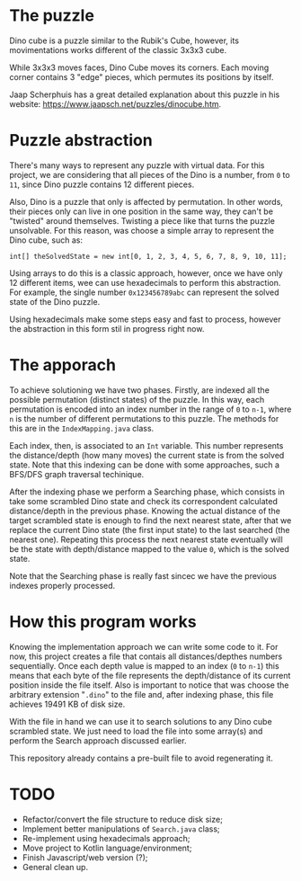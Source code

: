 # The puzzle

Dino cube is a puzzle similar to the Rubik's Cube, however, its movimentations works different of the classic 3x3x3 cube.

While 3x3x3 moves faces, Dino Cube moves its corners. Each moving corner contains 3 "edge" pieces, which permutes its positions by itself.

Jaap Scherphuis has a great detailed explanation about this puzzle in his website: https://www.jaapsch.net/puzzles/dinocube.htm.

# Puzzle abstraction

There's many ways to represent any puzzle with virtual data. For this project, we are considering that all pieces of the Dino is a number, from `0` to `11`, since Dino puzzle contains 12 different pieces.

Also, Dino is a puzzle that only is affected by permutation. In other words, their pieces only can live in one position in the same way, they can't be "twisted" around themselves. Twisting a piece like that turns the puzzle unsolvable. For this reason, was choose a simple array to represent the Dino cube, such as:

```
int[] theSolvedState = new int[0, 1, 2, 3, 4, 5, 6, 7, 8, 9, 10, 11];
```

Using arrays to do this is a classic approach, however, once we have only 12 different items, wee can use hexadecimals to perform this abstraction. For example, the single number `0x123456789abc` can represent the solved state of the Dino puzzle.

Using hexadecimals make some steps easy and fast to process, however the abstraction in this form stil in progress right now.

# The apporach

To achieve solutioning we have two phases. Firstly, are indexed all the possible permutation (distinct states) of the puzzle. In this way, each permutation is encoded into an index number in the range of `0` to `n-1`, where `n` is the number of different permutations to this puzzle. The methods for this are in the `IndexMapping.java` class.

Each index, then, is associated to an `Int` variable. This number represents the distance/depth (how many moves) the current state is from the solved state. Note that this indexing can be done with some approaches, such a BFS/DFS graph traversal techinique.

After the indexing phase we perform a Searching phase, which consists in take some scrambled Dino state and check its correspondent calculated distance/depth in the previous phase. Knowing the actual distance of the target scrambled state is enough to find the next nearest state, after that we replace the current Dino state (the first input state) to the last searched (the nearest one). Repeating this process the next nearest state eventually will be the state with depth/distance mapped to the value `0`, which is the solved state.

Note that the Searching phase is really fast sincec we have the previous indexes properly processed.

# How this program works

Knowing the implementation approach we can write some code to it. For now, this project creates a file that contais all distances/depthes numbers sequentially. Once each depth value is mapped to an index (`0` to `n-1`) this means that each byte of the file represents the depth/distance of its current position inside the file itself. Also is important to notice that was choose the arbitrary extension "`.dino`" to the file and, after indexing phase, this file achieves 19491 KB of disk size.

With the file in hand we can use it to search solutions to any Dino cube scrambled state. We just need to load the file into some array(s) and perform the Search approach discussed earlier.

This repository already contains a pre-built file to avoid regenerating it.

# TODO

- Refactor/convert the file structure to reduce disk size;
- Implement better manipulations of `Search.java` class;
- Re-implement using hexadecimals approach;
- Move project to Kotlin language/environment;
- Finish Javascript/web version (?);
- General clean up.
